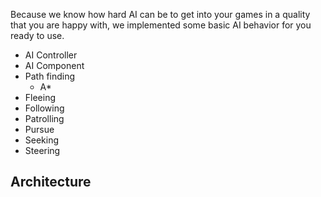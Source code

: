 Because we know how hard AI can be to get into your games in a quality that you are happy with, we implemented some
basic AI behavior for you ready to use.

- AI Controller
- AI Component
- Path finding
    - A*
- Fleeing
- Following
- Patrolling
- Pursue
- Seeking
- Steering

## Architecture